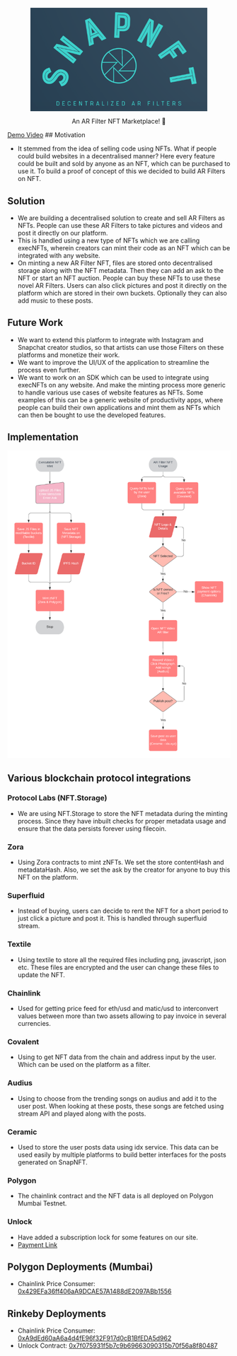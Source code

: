 <p align="center"><img src="/Logo.PNG" align="center" width="400"></p>
 
<p  align="center">An AR Filter NFT Marketplace! 🚀</p>
<a href="https://www.youtube.com/watch?v=ftReQcw39EM&ab_channel=CryptoLand">Demo Video</a>
## Motivation
 
- It stemmed from the idea of selling code using NFTs. What if people could build websites in a decentralised manner? Here every feature could be built and sold by anyone as an NFT, which can be purchased to use it. To build a proof of concept of this we decided to build AR Filters on NFT.
 
## Solution
- We are building a decentralised solution to create and sell AR Filters as NFTs. People can use these AR Filters to take pictures and videos and post it directly on our platform.
- This is handled using a new type of NFTs which we are calling execNFTs, wherein creators can mint their code as an NFT which can be integrated with any website. 
- On minting a new AR Filter NFT, files are stored onto decentralised storage along with the NFT metadata. Then they can add an ask to the NFT or start an NFT auction. People can buy these NFTs to use these novel AR Filters. Users can also click pictures and post it directly on the platform which are stored in their own buckets. Optionally they can also add music to these posts.
 
## Future Work
- We want to extend this platform to integrate with Instagram and Snapchat creator studios, so that artists can use those Filters on these platforms and monetize their work.
- We want to improve the UI/UX of the application to streamline the process even further.
- We want to work on an SDK which can be used to integrate using execNFTs on any website. And make the minting process more generic to handle various use cases of website features as NFTs. Some examples of this can be a generic website of productivity apps, where people can build their own applications and mint them as NFTs which can then be bought to use the developed features.
 
## Implementation
 
![image](https://github.com/ShreyPaharia/SnapNFT/blob/master/Flow.png)
 
## Various blockchain protocol integrations 
 
### Protocol Labs (NFT.Storage)
 
- We are using NFT.Storage to store the NFT metadata during the minting process. Since they have inbuilt checks for proper metadata usage and ensure that the data persists forever using filecoin.
 
### Zora
 
- Using Zora contracts to mint zNFTs. We set the store contentHash and metadataHash. Also, we set the ask by the creator for anyone to buy this NFT on the platform.

### Superfluid
 
- Instead of buying, users can decide to rent the NFT for a short period to just click a picture and post it. This is handled through superfluid stream.
    

### Textile
 
- Using textile to store all the required files including png, javascript, json etc. These files are encrypted and the user can change these files to update the NFT.
  
### Chainlink
 
- Used for getting price feed for eth/usd and matic/usd to interconvert values between more than two assets allowing to pay invoice in several currencies.
  
### Covalent
 
- Using to get NFT data from the chain and address input by the user. Which can be used on the platform as a filter.
 
### Audius
 
- Using to choose from the trending songs on audius and add it to the user post. When looking at these posts, these songs are fetched using stream API and played along with the posts.
 
### Ceramic
- Used to store the user posts data using idx service. This data can be used easily by multiple platforms to build better interfaces for the posts generated on SnapNFT. 
  
### Polygon
- The chainlink contract and the NFT data is all deployed on Polygon Mumbai Testnet. 
 
### Unlock
- Have added a subscription lock for some features on our site. 
- [Payment Link](https://app.unlock-protocol.com/checkout?redirectUri=http://localhost:3000/supplierui&paywallConfig=%7B%22locks%22%3A%7B%220x7f075931f5b7c9b69663090315b70f56a8f80487%22%3A%7B%22network%22%3A4%7D%7D%2C%22persistentCheckout%22%3Atrue%2C%22icon%22%3A%22https%3A%2F%2Flocksmith.unlock-protocol.com%2Flock%2F0x7f075931f5b7c9b69663090315b70f56a8f80487%2Ficon%22%7D)
 
## Polygon Deployments (Mumbai)
- Chainlink Price Consumer: [0x429EFa36ff406aA9DCAE57A1488dE2097ABb1556](https://mumbai.polygonscan.com/address/0x429EFa36ff406aA9DCAE57A1488dE2097ABb1556)
 
## Rinkeby Deployments
- Chainlink Price Consumer: [0xA9dEd60aA6a4d4fE96f32F917d0cB1BfEDA5d962](https://rinkeby.etherscan.io/address/0xA9dEd60aA6a4d4fE96f32F917d0cB1BfEDA5d962)
- Unlock Contract: [0x7f075931f5b7c9b69663090315b70f56a8f80487](https://rinkeby.etherscan.io/address/0x7f075931f5b7c9b69663090315b70f56a8f80487)
